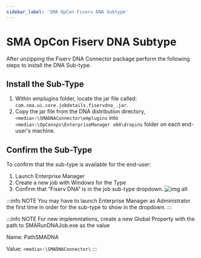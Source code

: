 ```yaml
---
sidebar_label: 'SMA OpCon Fiserv DNA Subtype'
---
```


# SMA OpCon Fiserv DNA Subtype

After unzipping the Fiserv DNA Connector package perform the following steps to install the DNA Sub-type.

## Install the Sub-Type

1.  Within emplugins folder, locate the jar file called: ```com.sma.ui.core.jobdetails.fiservdna_.jar```.
2.  Copy the jar file from the DNA distribution directory, ```<media>:\SMADNAConnector\emplugins``` into ```<media>:\OpConxps\EnterpriseManager x64\dropins``` folder on each end-user's machine.

## Confirm the Sub-Type

To confirm that the sub-type is available for the end-user:

1.  Launch Enterprise Manager
2.  Create a new job with Windows for the Type
3.	Confirm that “Fiserv DNA” is in the job sub-type dropdown.
    ![img alt](/img/dna-subtype.png)

:::info NOTE
You may have to launch Enterprise Manager as Administrator the first time in order for the sub-type to show in the dropdown.
:::

:::info NOTE
For new implemntations, create a new Global Property with the path to SMARunDNAJob.exe as the value

Name: PathSMADNA

Value: ```<media>:\SMADNAConnector\```
:::

